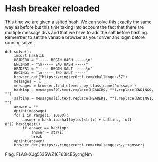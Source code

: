 # Hash breaker reloaded

This time we are given a salted hash. We can solve this exactly the same way as before but this time taking into account the fact that there are multiple message divs and that we have to add the salt before hashing. Remember to set the variable browser as your driver and login before running solve.
```
def solve():
	import hashlib
	HEADER0 = "----- BEGIN HASH -----\n"
	ENDING0 = "\n----- END HASH -----"
	HEADER1 = "----- BEGIN SALT -----\n"
	ENDING1 = "\n----- END SALT -----"
	browser.get("https://ringzer0ctf.com/challenges/57")
	messages = []
	messages = browser.find_element_by_class_name('message')
	hashinp = messages[0].text.replace(HEADER0, "").replace(ENDING0, "")
	saltinp = messages[1].text.replace(HEADER1, "").replace(ENDING1, "")
	answer = ""
	#print(message)
	for i in range(1, 10000):
		answer = hashlib.sha1(bytes(str(i) + saltinp, 'utf-8')).hexdigest()
		if answer == hashinp:
			answer = str(i)
			break
	#print(answer)
	browser.get("https://ringzer0ctf.com/challenges/57/"+answer)
```
Flag: FLAG-XJg5635WZ16F63IcE5ychgNm
